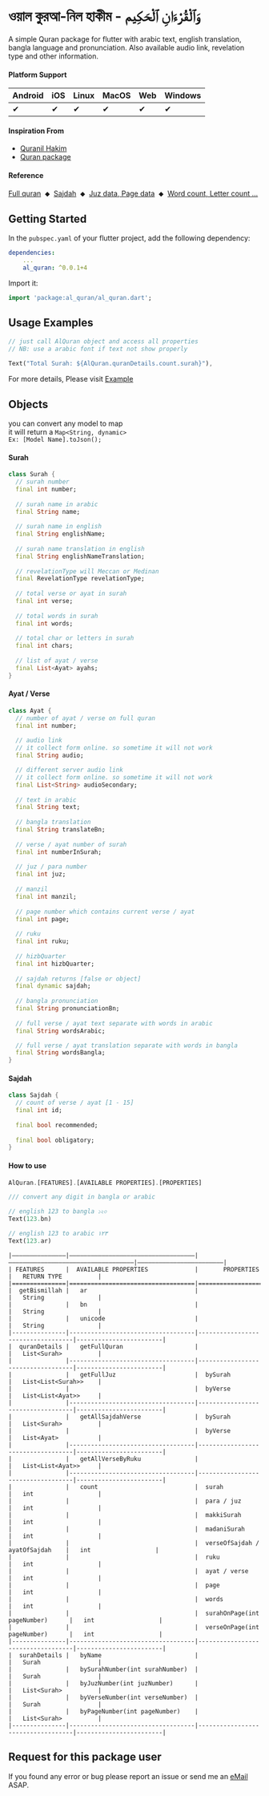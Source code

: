 # ওয়াল কুরআ-নিল হাকীম - وَٱلْقُرْءَانِ ٱلْحَكِيم
A simple Quran package for flutter with arabic text, english translation, bangla language and pronunciation.
Also available audio link, revelation type and other information. 

#### Platform Support

| Android  | iOS  | Linux | MacOS | Web   | Windows |
|----------|------|-------|-------|-------|---------|
|     ✔    |   ✔  |   ✔   |  ✔    |   ✔   |    ✔    |


#### Inspiration From
- [Quranil Hakim](https://quran.com/en)
- [Quran package](https://pub.dev/packages/quran)


#### Reference
[Full quran](https://alquran.cloud/api)  &nbsp;⬥&nbsp;
[Sajdah](https://quran411.com/sajdah-places-in-quran)  &nbsp;⬥&nbsp;
[Juz data, Page data](https://pub.dev/packages/quran)  &nbsp;⬥&nbsp;
[Word count, Letter count ...](https://en.wikipedia.org/wiki/%C4%80yah)

## Getting Started

In the `pubspec.yaml` of your flutter project, add the following dependency:

```yaml  
dependencies:  
    ... 
    al_quran: ^0.0.1+4
```  

Import it:
```dart  
import 'package:al_quran/al_quran.dart';
```  

## Usage Examples

```dart  
// just call AlQuran object and access all properties  
// NB: use a arabic font if text not show properly  
  
Text("Total Surah: ${AlQuran.quranDetails.count.surah}"),  
```  
For more details, Please visit [Example](https://pub.dev/packages/al_quran/example)


## Objects

you can convert any model to map </br>
it will return a `Map<String, dynamic>` </br>
`Ex: [Model Name].toJson();`



#### Surah
```dart  
class Surah {
  // surah number
  final int number;
  
  // surah name in arabic
  final String name;
  
  // surah name in english
  final String englishName;
  
  // surah name translation in english
  final String englishNameTranslation;
  
  // revelationType will Meccan or Medinan
  final RevelationType revelationType;
  
  // total verse or ayat in surah
  final int verse;
  
  // total words in surah
  final int words;
  
  // total char or letters in surah
  final int chars;
  
  // list of ayat / verse
  final List<Ayat> ayahs;
}
``` 

#### Ayat / Verse
```dart  
class Ayat {
  // number of ayat / verse on full quran
  final int number;
  
  // audio link
  // it collect form online. so sometime it will not work
  final String audio;

  // different server audio link 
  // it collect form online. so sometime it will not work
  final List<String> audioSecondary;
  
  // text in arabic
  final String text;
  
  // bangla translation
  final String translateBn;
  
  // verse / ayat number of surah
  final int numberInSurah;
  
  // juz / para number
  final int juz;
  
  // manzil
  final int manzil;
  
  // page number which contains current verse / ayat
  final int page;
  
  // ruku
  final int ruku;
  
  // hizbQuarter
  final int hizbQuarter;
  
  // sajdah returns [false or object]
  final dynamic sajdah;
  
  // bangla pronunciation
  final String pronunciationBn;
  
  // full verse / ayat text separate with words in arabic
  final String wordsArabic;

  // full verse / ayat translation separate with words in bangla
  final String wordsBangla;
}
``` 

#### Sajdah
```dart  
class Sajdah {
  // count of verse / ayat [1 - 15]
  final int id;
  
  final bool recommended;
  
  final bool obligatory;
}
``` 

#### How to use

```dart  
AlQuran.[FEATURES].[AVAILABLE PROPERTIES].[PROPERTIES]

/// convert any digit in bangla or arabic

// english 123 to bangla ১২৩
Text(123.bn)

// english 123 to arabic ١٢٣
Text(123.ar)
``` 
    
    
    |―――――――――――――――|―――――――――――――――――――――――――――――――――――|―――――――――――――――――――――――――――――――――――|――――――――――――――――――――――――|
    | FEATURES      |  AVAILABLE PROPERTIES             |       PROPERTIES                  |   RETURN TYPE          |
    |===============|===================================|===================================|========================|
    |  getBismillah |   ar                              |                                   |   String               |
    |               |   bn                              |                                   |   String               |
    |               |   unicode                         |                                   |   String               |
    |---------------|-----------------------------------|-----------------------------------|------------------------|                
    |  quranDetails |   getFullQuran                    |                                   |   List<Surah>          |
    |               |-----------------------------------|-----------------------------------|------------------------|
    |               |   getFullJuz                      |  bySurah                          |   List<List<Surah>>    |
    |               |                                   |  byVerse                          |   List<List<Ayat>>     |
    |               |-----------------------------------|-----------------------------------|------------------------|
    |               |   getAllSajdahVerse               |  bySurah                          |   List<Surah>          |
    |               |                                   |  byVerse                          |   List<Ayat>           |
    |               |-----------------------------------|-----------------------------------|------------------------|
    |               |   getAllVerseByRuku               |                                   |   List<List<Ayat>>     |
    |               |-----------------------------------|-----------------------------------|------------------------|
    |               |   count                           |  surah                            |   int                  |
    |               |                                   |  para / juz                       |   int                  |
    |               |                                   |  makkiSurah                       |   int                  |
    |               |                                   |  madaniSurah                      |   int                  |
    |               |                                   |  verseOfSajdah /  ayatOfSajdah    |   int                  |
    |               |                                   |  ruku                             |   int                  |
    |               |                                   |  ayat / verse                     |   int                  |
    |               |                                   |  page                             |   int                  |
    |               |                                   |  words                            |   int                  |
    |               |                                   |  surahOnPage(int pageNumber)      |   int                  |
    |               |                                   |  verseOnPage(int pageNumber)      |   int                  |
    |---------------|-----------------------------------|-----------------------------------|------------------------|
    |  surahDetails |   byName                          |                                   |   Surah                |
    |               |   bySurahNumber(int surahNumber)  |                                   |   Surah                |
    |               |   byJuzNumber(int juzNumber)      |                                   |   List<Surah>          |
    |               |   byVerseNumber(int verseNumber)  |                                   |   Surah                |
    |               |   byPageNumber(int pageNumber)    |                                   |   List<Surah>          |
    |---------------|-----------------------------------|-----------------------------------|------------------------|
    


## Request for this package user
If you found any error or bug please report an issue or send me an <a href="mailto:khalidhassan3011@gmail.com">eMail</a> ASAP.